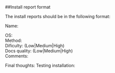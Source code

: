 ##Install report format

The install reports should be in the following format:

Name:

OS: </br>
Method: </br>
Dificulty: (Low|Medium|High) </br>
Docs quality: (Low|Medium|High) </br>
Comments: </br>


Final thoughts:
Testing installation:
